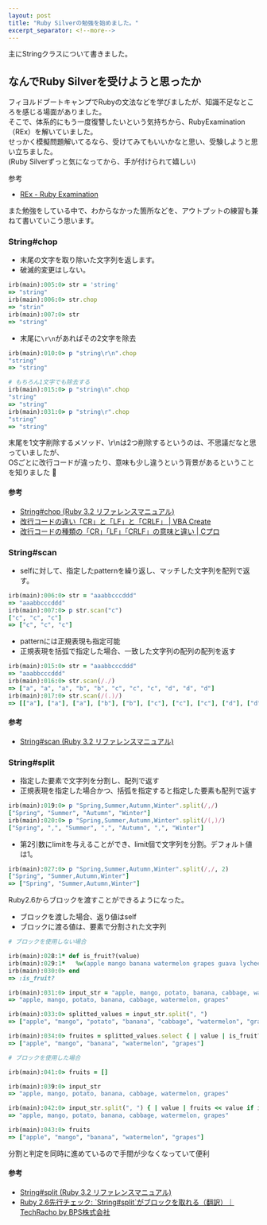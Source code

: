 ```yaml
---
layout: post
title: "Ruby Silverの勉強を始めました。"
excerpt_separator: <!--more-->
---
```


主にStringクラスについて書きました。
<!--more-->
## なんでRuby Silverを受けようと思ったか

フィヨルドブートキャンプでRubyの文法などを学びましたが、知識不足なところを感じる場面がありました。<br>
そこで、体系的にもう一度復讐したいという気持ちから、RubyExamination（REx）を解いていました。<br>
せっかく模擬問題解いてるなら、受けてみてもいいかなと思い、受験しようと思い立ちました。<br>
(Ruby Silverずっと気になってから、手が付けられて嬉しい)

参考
- [REx \- Ruby Examination](https://rex.libertyfish.co.jp/)

また勉強をしている中で、わからなかった箇所などを、アウトプットの練習も兼ねて書いていこう思います。

### String#chop

- 末尾の文字を取り除いた文字列を返します。
- 破滅的変更はしない。

```rb
irb(main):005:0> str = 'string'
=> "string"
irb(main):006:0> str.chop
=> "strin"
irb(main):007:0> str
=> "string"
```

- 末尾に`\r\n`があればその2文字を除去

```rb
irb(main):010:0> p "string\r\n".chop 
"string"
=> "string"

# もちろん1文字でも除去する
irb(main):015:0> p "string\n".chop 
"string"
=> "string"
irb(main):031:0> p "string\r".chop 
"string"
=> "string"
```

末尾を1文字削除するメソッド、\r\nは2つ削除するというのは、不思議だなと思っていましたが、<br>
OSごとに改行コードが違ったり、意味も少し違うという背景があるということを知りました 🤔

#### 参考

- [String\#chop \(Ruby 3\.2 リファレンスマニュアル\)](https://docs.ruby-lang.org/ja/latest/method/String/i/chop.html)
- [改行コードの違い「CR」と「LF」と「CRLF」 \| VBA Create](https://vba-create.jp/vba-standard-cr-lf-crlf/)
- [改行コードの種類の「CR」「LF」「CRLF」の意味と違い \| Cプロ](https://cprogram.net/line-feed-code/)

### String#scan

- selfに対して、指定したpatternを繰り返し、マッチした文字列を配列で返す。

```rb
irb(main):006:0> str = "aaabbcccddd"
=> "aaabbcccddd"
irb(main):007:0> p str.scan("c")
["c", "c", "c"]
=> ["c", "c", "c"]
```

- patternには正規表現も指定可能
- 正規表現を括弧で指定した場合、一致した文字列の配列の配列を返す

```rb
irb(main):015:0> str = "aaabbcccddd"
=> "aaabbcccddd"
irb(main):016:0> str.scan(/./)
=> ["a", "a", "a", "b", "b", "c", "c", "c", "d", "d", "d"]
irb(main):017:0> str.scan(/(.)/)
=> [["a"], ["a"], ["a"], ["b"], ["b"], ["c"], ["c"], ["c"], ["d"], ["d"], ["d"]]
```

#### 参考

- [String\#scan \(Ruby 3\.2 リファレンスマニュアル\)](https://docs.ruby-lang.org/ja/latest/method/String/i/scan.html)

### String#split
- 指定した要素で文字列を分割し、配列で返す
- 正規表現を指定した場合かつ、括弧を指定すると指定した要素も配列で返す

```rb
irb(main):019:0> p "Spring,Summer,Autumn,Winter".split(/,/)
["Spring", "Summer", "Autumn", "Winter"]
irb(main):020:0> p "Spring,Summer,Autumn,Winter".split(/(,)/)
["Spring", ",", "Summer", ",", "Autumn", ",", "Winter"]
```

- 第2引数にlimitを与えることができ、limit個で文字列を分割。デフォルト値は1。

```rb
irb(main):027:0> p "Spring,Summer,Autumn,Winter".split(/,/, 2)
["Spring", "Summer,Autumn,Winter"]
=> ["Spring", "Summer,Autumn,Winter"]
```

Ruby2.6からブロックを渡すことができるようになった。

- ブロックを渡した場合、返り値はself
- ブロックに渡る値は、要素で分割された文字列

```rb
# ブロックを使用しない場合

irb(main):028:1* def is_fruit?(value)
irb(main):029:1*   %w(apple mango banana watermelon grapes guava lychee).include?(value)
irb(main):030:0> end
=> :is_fruit?

irb(main):031:0> input_str = "apple, mango, potato, banana, cabbage, watermelon, grapes"
=> "apple, mango, potato, banana, cabbage, watermelon, grapes"

irb(main):033:0> splitted_values = input_str.split(", ")
=> ["apple", "mango", "potato", "banana", "cabbage", "watermelon", "grapes"]

irb(main):034:0> fruites = splitted_values.select { | value | is_fruit?(value)　}
=> ["apple", "mango", "banana", "watermelon", "grapes"]

# ブロックを使用した場合

irb(main):041:0> fruits = []

irb(main):039:0> input_str
=> "apple, mango, potato, banana, cabbage, watermelon, grapes"

irb(main):042:0> input_str.split(", ") { | value | fruits << value if is_fruit?(value) }
=> "apple, mango, potato, banana, cabbage, watermelon, grapes"

irb(main):043:0> fruits
=> ["apple", "mango", "banana", "watermelon", "grapes"]
```

分割と判定を同時に進めているので手間が少なくなっていて便利

#### 参考

- [String\#split \(Ruby 3\.2 リファレンスマニュアル\)](https://docs.ruby-lang.org/ja/latest/method/String/i/split.html)
- [Ruby 2\.6先行チェック: \`String\#split\`がブロックを取れる（翻訳）｜TechRacho by BPS株式会社](https://techracho.bpsinc.jp/hachi8833/2018_07_31/59885)
